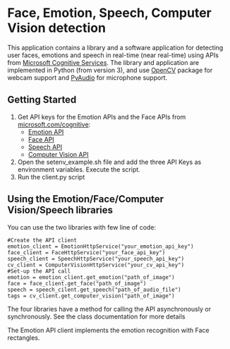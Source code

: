 Face, Emotion, Speech, Computer Vision detection
===========

This application contains a library and a software application for detecting user faces, emotions and speech in real-time (near real-time)
using APIs from [Microsoft Cognitive Services][].
The library and application are implemented in Python (from version 3), and use [OpenCV] package for webcam support and [PyAudio] for microphone support.

[Microsoft Cognitive Services]: https://www.microsoft.com/cognitive-services
[OpenCV]: http://opencv.org/
[PyAudio]: https://people.csail.mit.edu/hubert/pyaudio/

## Getting Started

1. Get API keys for the Emotion APIs and the Face APIs from [microsoft.com/cognitive][Sign-Up]:
    - [Emotion API][]
    - [Face API][]
    - [Speech API][]
    - [Computer Vision API][]
2. Open the setenv_example.sh file and add the three API Keys as environment variables. Execute the script.
3. Run the client.py script

[Sign-Up]:https://www.microsoft.com/cognitive-services/en-us/sign-up
[Emotion API]: https://www.microsoft.com/cognitive-services/en-us/emotion-api
[Face API]: https://www.microsoft.com/cognitive-services/en-us/face-api
[Speech API]: https://www.microsoft.com/cognitive-services/en-us/speech-api
[Computer Vision API]: https://www.microsoft.com/cognitive-services/en-us/computer-vision-api

## Using the Emotion/Face/Computer Vision/Speech libraries

You can use the two libraries with few line of code:
```
#Create the API client
emotion_client = EmotionHttpService("your_emotion_api_key")
face_client = FaceHttpService("your_face_api_key")
speech_client = SpeechHttpService("your_speech_api_key")
cv_client = ComputerVisionHttpService("your_cv_api_key")
#Set-up the API call 
emotion = emotion_client.get_emotion("path_of_image")
face = face_client.get_face("path_of_image")
speech = speech_cilent.get_speech("path_of_audio_file")
tags = cv_client.get_computer_vision("path_of_image")
```

The four libraries have a method for calling the API asynchronously or synchronously. See the class documentation for more
details

The Emotion API client implements the emotion recognition with Face rectangles.

